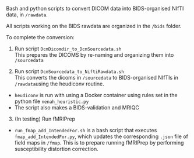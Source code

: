 Bash and python scripts to convert DICOM data into BIDS-organised NIfTI data, in `/rawdata`.

All scripts working on the BIDS rawdata are organized in the `/bids` folder.

To complete the conversion: 

1. Run script `DcmDicomdir_to_DcmSourcedata.sh` \
This prepares the DICOMS by re-naming and organizing them into `/sourcedata`

2. Run script `DcmSourcedata_to_NiftiRawdata.sh` \
This converts the dicoms in `/sourcedata` to BIDS-organised NIfTIs in `/rawdata`using the heudiconv routine. 
- `heudiconv` is run with using a Docker container using rules set in the python file `nenah_heuristic.py`
- The script also makes a BIDS-validation and MRIQC

3. (In testing) Run fMRIPrep
- `run_fmap_add_IntendedFor.sh` is a bash script that executes `fmap_add_IntendedFor.py`, which updates the corresponding `.json` file of field maps in `/fmap`. This is to prepare running fMRIPrep by performing susceptibility distortion correction.

